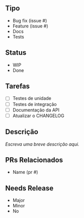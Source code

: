 ## Tipo

- Bug fix (issue #)
- Feature (issue #)
- Docs
- Tests

## Status

- WIP
- Done

## Tarefas

- [ ] Testes de unidade
- [ ] Testes de integração
- [ ] Documentação da API
- [ ] Atualizar o CHANGELOG

## Descrição

*Escreva uma breve descrição aqui.*

## PRs Relacionados

- Name (pr #)

## Needs Release

- Major
- Minor
- No
